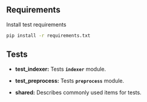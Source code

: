 ## Requirements

Install test requirements
```bash
pip install -r requirements.txt
```

## Tests
- **test_indexer:** Tests **`indexer`** module.
- **test_preprocess:** Tests **`preprocess`** module.

- **shared:** Describes commonly used items for tests.
